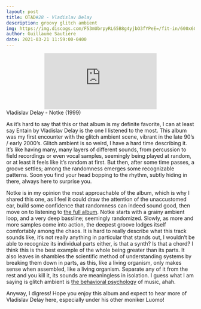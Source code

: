 ```yaml
---
layout: post
title: OTAD#28 - Vladislav Delay
description: groovy glitch ambient
img: https://img.discogs.com/F53mUbrpyRL65B8g4yjbO3fYPeE=/fit-in/600x600/filters:strip_icc():format(jpeg):mode_rgb():quality(90)/discogs-images/R-6375-1148676157.jpeg.jpg
author: Guillaume Sautière
date: 2021-03-21 11:59:00-0400
---
```


<div class="row">
    <div class="col-sm mt-3 mt-md-0 video" align="center">
        <iframe src="https://www.youtube.com/embed/CDLNRFzcmYk" frameborder="0" allow="accelerometer; autoplay; encrypted-media; gyroscope; picture-in-picture" allowfullscreen></iframe>
    </div>
</div>

<div class="caption">
    Vladislav Delay - Notke (1999)
</div>

As it’s hard to say that this or that album is my definite favorite, I can at least say Entain by Vladislav Delay is the one I listened to the most. This album was my first encounter with the glitch ambient scene, vibrant in the late 90’s / early 2000’s. Glitch ambient is so weird, I have a hard time describing it. It’s like having many, many layers of different sounds, from percussion to field recordings or even vocal samples, seemingly being played at random, or at least it feels like it’s random at first. But then, after some time passes, a groove settles; among the randomness emerges some recognizable patterns. Soon you find your head bopping to the rhythm, subtly hiding in there, always here to surprise you.

Notke is in my opinion the most approachable of the album, which is why I shared this one, as I feel it could draw the attention of the unaccustomed ear, build some confidence that randomness can indeed sound good, then move on to listening to [the full album](https://youtu.be/Z-wNgrXgCFs). Notke starts with a grainy ambient loop, and a very deep bassline; seemingly randomized. Slowly, as more and more samples come into action, the deepest groove lodges itself comfortably among the chaos. It is hard to really describe what this track sounds like, it’s not really anything in particular that stands out, I wouldn’t be able to recognize its individual parts either, is that a synth? Is that a chord? I think this is the best example of the whole being greater than its parts. It also leaves in shambles the scientific method of understanding systems by breaking them down in parts, as this, like a living organism, only makes sense when assembled, like a living organism. Separate any of it from the rest and you kill it, its sounds are meaningless in isolation. I guess what I am saying is glitch ambient is [the behavioral psychology](https://youtu.be/NNnIGh9g6fA) of music, ahah.

Anyway, I digress! Hope you enjoy this album and expect to hear more of Vladislav Delay here, especially under his other moniker Luomo!

